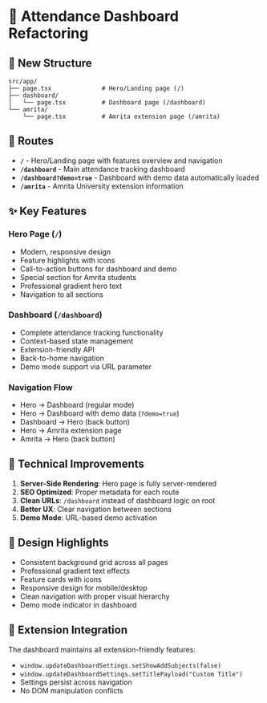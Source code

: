 # 🎯 Attendance Dashboard Refactoring

## 📁 New Structure

```
src/app/
├── page.tsx              # Hero/Landing page (/)
├── dashboard/
│   └── page.tsx          # Dashboard page (/dashboard)
└── amrita/
    └── page.tsx          # Amrita extension page (/amrita)
```

## 🚀 Routes

- **`/`** - Hero/Landing page with features overview and navigation
- **`/dashboard`** - Main attendance tracking dashboard
- **`/dashboard?demo=true`** - Dashboard with demo data automatically loaded
- **`/amrita`** - Amrita University extension information

## ✨ Key Features

### Hero Page (`/`)
- Modern, responsive design
- Feature highlights with icons
- Call-to-action buttons for dashboard and demo
- Special section for Amrita students
- Professional gradient hero text
- Navigation to all sections

### Dashboard (`/dashboard`)
- Complete attendance tracking functionality
- Context-based state management
- Extension-friendly API
- Back-to-home navigation
- Demo mode support via URL parameter

### Navigation Flow
- Hero → Dashboard (regular mode)
- Hero → Dashboard with demo data (`?demo=true`)
- Dashboard → Hero (back button)
- Hero → Amrita extension page
- Amrita → Hero (back button)

## 🔧 Technical Improvements

1. **Server-Side Rendering**: Hero page is fully server-rendered
2. **SEO Optimized**: Proper metadata for each route
3. **Clean URLs**: `/dashboard` instead of dashboard logic on root
4. **Better UX**: Clear navigation between sections
5. **Demo Mode**: URL-based demo activation

## 🎨 Design Highlights

- Consistent background grid across all pages
- Professional gradient text effects
- Feature cards with icons
- Responsive design for mobile/desktop
- Clean navigation with proper visual hierarchy
- Demo mode indicator in dashboard

## 🔗 Extension Integration

The dashboard maintains all extension-friendly features:
- `window.updateDashboardSettings.setShowAddSubjects(false)`
- `window.updateDashboardSettings.setTitlePayload("Custom Title")`
- Settings persist across navigation
- No DOM manipulation conflicts
